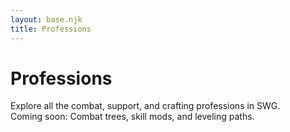 ```yaml
---
layout: base.njk
title: Professions
---
```


# Professions

Explore all the combat, support, and crafting professions in SWG.  
Coming soon: Combat trees, skill mods, and leveling paths.
